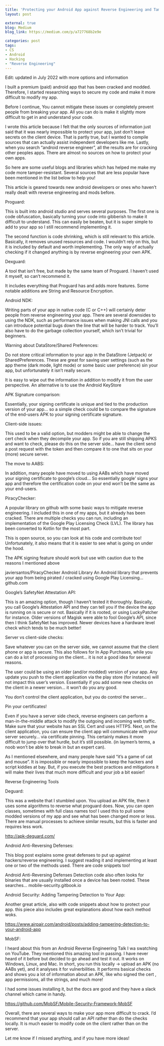 ```yaml
---
title: 'Protecting your Android App against Reverse Engineering and Tampering'
layout: post

external: true
blog: Medium
blog_link: https://medium.com/p/a727768b2e9e

categories: post
tags:
- CS
- Android
- Hacking
- "Reverse Engineering"
---
```


Edit: updated in July 2022 with more options and information

I built a premium (paid) android app that has been cracked and modded. Therefore, I started researching ways to secure my code and make it more difficult to modify my app.

Before I continue, You cannot mitigate these issues or completely prevent people from breaking your app. All you can do is make it slightly more difficult to get in and understand your code.

I wrote this article because I felt that the only sources of information just said that it was nearly impossible to protect your app, just don’t leave secrets on the client device. That is partly true, but I wanted to compile sources that can actually assist independent developers like me. Lastly, when you search “android reverse engineer”, all the results are for cracking other peoples apps. There are almost no sources on how to protect your own apps.

So here are some useful blogs and libraries which has helped me make my code more tamper-resistant. Several sources that are less popular have been mentioned in the list below to help you!

This article is geared towards new android developers or ones who haven’t really dealt with reverse engineering and mods before.

Proguard:

This is built into android studio and serves several purposes. The first one is code obfuscation, basically turning your code into gibberish to make it difficult to understand. This can easily be beaten, but it is super simple to add to your app so I still recommend implementing it.

The second function is code shrinking, which is still relevant to this article. Basically, it removes unused resources and code. I wouldn’t rely on this, but it is included by default and worth implementing. The only way of actually checking if it changed anything is by reverse engineering your own APK.

Dexguard:

A tool that isn’t free, but made by the same team of Proguard. I haven’t used it myself, so can’t recommend it.

It includes everything that Proguard has and adds more features. Some notable additions are String and Resource Encryption.

Android NDK:

Writing parts of your app in native code (C or C++) will certainly deter people from reverse engineering your app. There are several downsides to using the NDK, such as performance issues when making JNI calls and you can introduce potential bugs down the line that will be harder to track. You’ll also have to do the garbage collection yourself, which isn’t trivial for beginners.

Warning about DataStore/Shared Preferences:

Do not store critical information to your app in the DataStore (Jetpack) or SharedPreferences. These are great for saving user settings (such as the app theme (dark mode, light mode) or some basic user preference) sin your app, but unfortunately it isn’t really secure.

It is easy to wipe out the information in addition to modify it from the user perspective. An alternative is to use the Android KeyStore

APK Signature comparison:

Essentially, your signing certificate is unique and tied to the production version of your app… so a simple check could be to compare the signature of the end-users APK to your signing certificate signature.

Client-side issues:

This used to be a valid option, but modders might be able to change the cert check when they decompile your app. So if you are still shipping APKS and want to check, please do this on the server side… have the client send a post request with the token and then compare it to one that sits on your (more) secure server.

The move to AABS:

In addition, many people have moved to using AABs which have moved your signing certificate to google’s cloud… So essentially google’ signs your app and therefore the certification code on your end won’t be the same as your end-users.

PiracyChecker:

A popular library on github with some basic ways to mitigate reverse engineering. I included this in one of my apps, but it already has been cracked. There are multiple checks you can run, including an implementation of the Google Play Licensing Check (LVL). The library has been converted to Kotlin for the most part.

This is open source, so you can look at his code and contribute too! Unfortunately, it also means that it is easier to see what is going on under the hood.

The APK signing feature should work but use with caution due to the reasons I mentioned above

javiersantos/PiracyChecker
Android Library An Android library that prevents your app from being pirated / cracked using Google Play Licensing…
github.com

Google’s SafetyNet Attestation API:

This is an amazing option, though I haven’t tested it thoroughly. Basically, you call Google’s Attestation API and they can tell you if the device the app is running on is secure or not. Basically if it is rooted, or using LuckyPatcher for instance. Older versions of Magisk were able to fool Google’s API, since then I think SafetyNet has improved. Newer devices have a hardware level check which tends to be much better!

Server vs client-side checks:

Save whatever you can on the server side, we cannot assume that the client phone or app is secure. This also follows for In App Purchases, while you can do a lot of processing on the client… it is not a good idea for several reasons.

The user could be using an older (and/or modded) version of your app. Any update you push to the client application via the play store (for instance) will not impact this user’s version. Essentially if you add some new checks on the client in a newer version… it won’t do you any good.

You don’t control the client application, but you do control the server…

Pin your certificates!

Even if you have a server side check, reverse engineers can perform a man-in-the-middle attack to modify the outgoing and incoming web traffic. Make sure that your website has an SSL Cert and uses HTTPS. Next, on the client application, you can ensure the client app will communicate with your server securely… via certificate pinning. This certainly makes it more difficult to jump over that hurdle, but it’s still possible. (in laymen’s terms, a noob won’t be able to break in but an expert can).

As I mentioned elsewhere, and many people have said “it’s a game of cat and mouse”. It is impossible or nearly impossible to keep the hackers and script kiddies at bay. But, if you execute the best practices and mitigations it will make their lives that much more difficult and your job a bit easier!

Reverse Engineering Tools

Deguard:

This was a website that I stumbled upon. You upload an APK file, then it uses some algorithms to reverse what proguard does. Now, you can open classes, sometimes with full class names too! I used this to pull some modded versions of my app and see what has been changed more or less. There are manual processes to achieve similar results, but this is faster and requires less work.

http://apk-deguard.com/

Android Anti-Reversing Defenses:

This blog post explains some great defenses to put up against hackers/reverse engineering. I suggest reading it and implementing at least one or two of the methods used. There are code snippets too!

Android Anti-Reversing Defenses
Detection code also often looks for binaries that are usually installed once a device has been rooted. These searches…
mobile-security.gitbook.io

Android Security: Adding Tampering Detection to Your App:

Another great article, also with code snippets about how to protect your app. this piece also includes great explanations about how each method woks.

https://www.airpair.com/android/posts/adding-tampering-detection-to-your-android-app

MobSF:

I heard about this from an Android Reverse Engineering Talk I wa swatching on YouTube. They mentioned this amazing tool in passing. I have never heard of it before but decided to go ahead and test it out. It works on Windows, Linux, and Mac. In short, you run this locally -> upload an APK (no AABs yet), and it analyses it for vulnerbilities. It performs basical checks and shows you a lot of information about an APK, like who signed the cert , app permissions, all the strings, and much more!

I had some issues installing it, but the docs are good and they have a slack channel which came in handy.

https://github.com/MobSF/Mobile-Security-Framework-MobSF

Overall, there are several ways to make your app more difficult to crack. I’d recommend that your app should call an API rather than do the checks locally. It is much easier to modify code on the client rather than on the server.

Let me know if I missed anything, and if you have more ideas!